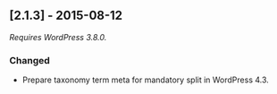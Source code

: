 ## [2.1.3] - 2015-08-12
_Requires WordPress 3.8.0._
### Changed
- Prepare taxonomy term meta for mandatory split in WordPress 4.3.
